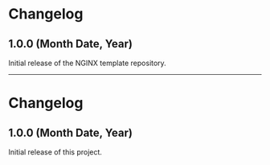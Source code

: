# Changelog

## 1.0.0 (Month Date, Year)

Initial release of the NGINX template repository.

---

# Changelog

## 1.0.0 (Month Date, Year)

Initial release of this project.
